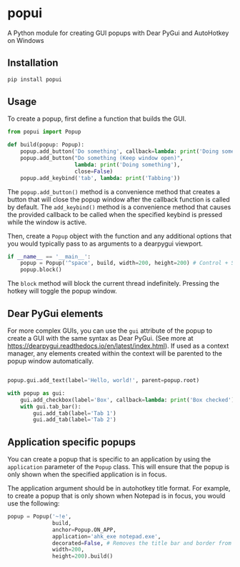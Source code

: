 # popui

A Python module for creating GUI popups with Dear PyGui and AutoHotkey on Windows

## Installation

```bash
pip install popui
```

## Usage

To create a popup, first define a function that builds the GUI.

```python
from popui import Popup

def build(popup: Popup):
    popup.add_button('Do something', callback=lambda: print('Doing something'))
    popup.add_button("Do something (Keep window open)",
                     lambda: print('Doing something'),
                     close=False)
    popup.add_keybind('tab', lambda: print('Tabbing'))
```
The `popup.add_button()` method is a convenience method that creates a button that will close the popup window after the callback function is called by default.
The `add_keybind()` method is a convenience method that causes the provided callback to be called when the specified keybind is pressed while the window is active.


Then, create a `Popup` object with the function and any additional options that
you would typically pass to as arguments to a dearpygui viewport.

```python
if __name__ == '__main__':
    popup = Popup('^space', build, width=200, height=200) # Control + Space will toggle the popup
    popup.block()
```

The `block` method will block the current thread indefinitely. Pressing the hotkey
will toggle the popup window.


## Dear PyGui elements

For more complex GUIs, you can use the `gui` attribute of the popup to create a GUI with the same syntax as Dear PyGui. (See more at https://dearpygui.readthedocs.io/en/latest/index.html). If used as a context manager, any elements created within the context will be parented to the popup window automatically.

```python

popup.gui.add_text(label='Hello, world!', parent=popup.root)

with popup as gui:
    gui.add_checkbox(label='Box', callback=lambda: print('Box checked'))
    with gui.tab_bar():
        gui.add_tab(label='Tab 1')
        gui.add_tab(label='Tab 2')
```


## Application specific popups

You can create a popup that is specific to an application by using the `application`
parameter of the `Popup` class. This will ensure that the popup is only shown when
the specified application is in focus.

The application argument should be in autohotkey title format. For example, to create
a popup that is only shown when Notepad is in focus, you would use the following:


```python
popup = Popup('~!e',
              build,
              anchor=Popup.ON_APP,
              application='ahk_exe notepad.exe',
              decorated=False, # Removes the title bar and border from the viewport (much better looking imo)
              width=200,
              height=200).build()
```

